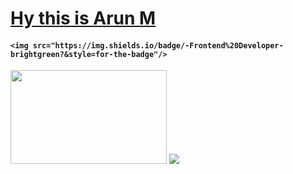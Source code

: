 # [Hy this is Arun M](https://arun496.github.io/apnafolio/) 
#### `<img src="https://img.shields.io/badge/-Frontend%20Developer-brightgreen?&style=for-the-badge"/>`
<img width="250px" height="150px" src="https://media.giphy.com/media/f3iwJFOVOwuy7K6FFw/giphy.gif" />
<img src="https://img.shields.io/badge/-Java-brightgreen" />

